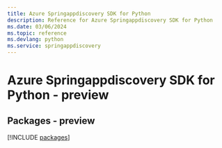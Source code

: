 ```yaml
---
title: Azure Springappdiscovery SDK for Python
description: Reference for Azure Springappdiscovery SDK for Python
ms.date: 03/06/2024
ms.topic: reference
ms.devlang: python
ms.service: springappdiscovery
---
```

# Azure Springappdiscovery SDK for Python - preview
## Packages - preview
[!INCLUDE [packages](springappdiscovery-index.md)]